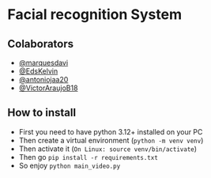 # Facial recognition System

## Colaborators
- [@marquesdavi](https://github.com/marquesdavi)
- [@EdsKelvin](https://github.com/EdsKelvin)
- [@antoniojaa20](https://github.com/antoniojaa20)
- [@VictorAraujoB18](https://github.com/VictorAraujoB18)

## How to install

- First you need to have python 3.12+ installed on your PC
- Then create a virtual environment (`python -m venv venv`)
- Then activate it (`On Linux: source venv/bin/activate`)
- Then go `pip install -r requirements.txt`
- So enjoy `python main_video.py`
